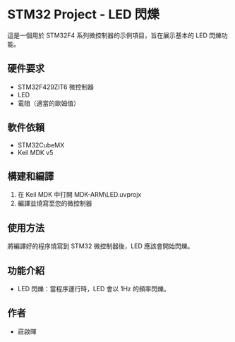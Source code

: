 # STM32 Project - LED 閃爍

這是一個用於 STM32F4 系列微控制器的示例項目，旨在展示基本的 LED 閃爍功能。

## 硬件要求

- STM32F429ZIT6 微控制器
- LED
- 電阻（適當的歐姆值）

## 軟件依賴

- STM32CubeMX
- Keil MDK v5

## 構建和編譯

1. 在 Keil MDK 中打開 MDK-ARM\LED.uvprojx
2. 編譯並燒寫至您的微控制器

## 使用方法

將編譯好的程序燒寫到 STM32 微控制器後，LED 應該會開始閃爍。

## 功能介紹

- LED 閃爍：當程序運行時，LED 會以 1Hz 的頻率閃爍。

## 作者

- 莊啟暉


